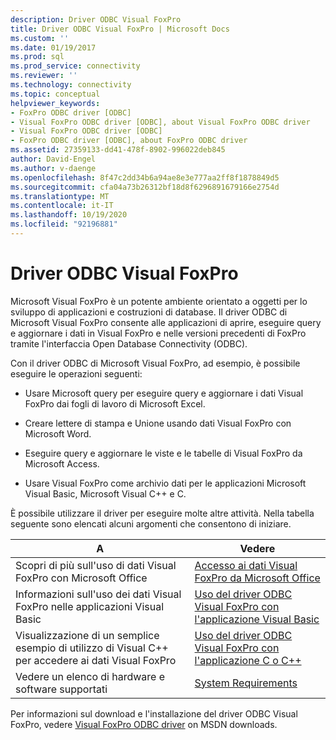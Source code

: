 ```yaml
---
description: Driver ODBC Visual FoxPro
title: Driver ODBC Visual FoxPro | Microsoft Docs
ms.custom: ''
ms.date: 01/19/2017
ms.prod: sql
ms.prod_service: connectivity
ms.reviewer: ''
ms.technology: connectivity
ms.topic: conceptual
helpviewer_keywords:
- FoxPro ODBC driver [ODBC]
- Visual FoxPro ODBC driver [ODBC], about Visual FoxPro ODBC driver
- Visual FoxPro ODBC driver [ODBC]
- FoxPro ODBC driver [ODBC], about FoxPro ODBC driver
ms.assetid: 27359133-dd41-478f-8902-996022deb845
author: David-Engel
ms.author: v-daenge
ms.openlocfilehash: 8f47c2dd34b6a94ae8e3e777aa2ff8f1878849d5
ms.sourcegitcommit: cfa04a73b26312bf18d8f6296891679166e2754d
ms.translationtype: MT
ms.contentlocale: it-IT
ms.lasthandoff: 10/19/2020
ms.locfileid: "92196881"
---
```

# <a name="visual-foxpro-odbc-driver"></a>Driver ODBC Visual FoxPro
Microsoft Visual FoxPro è un potente ambiente orientato a oggetti per lo sviluppo di applicazioni e costruzioni di database. Il driver ODBC di Microsoft Visual FoxPro consente alle applicazioni di aprire, eseguire query e aggiornare i dati in Visual FoxPro e nelle versioni precedenti di FoxPro tramite l'interfaccia Open Database Connectivity (ODBC).  
  
 Con il driver ODBC di Microsoft Visual FoxPro, ad esempio, è possibile eseguire le operazioni seguenti:  
  
-   Usare Microsoft query per eseguire query e aggiornare i dati Visual FoxPro dai fogli di lavoro di Microsoft Excel.  
  
-   Creare lettere di stampa e Unione usando dati Visual FoxPro con Microsoft Word.  
  
-   Eseguire query e aggiornare le viste e le tabelle di Visual FoxPro da Microsoft Access.  
  
-   Usare Visual FoxPro come archivio dati per le applicazioni Microsoft Visual Basic, Microsoft Visual C++ e C.  
  
 È possibile utilizzare il driver per eseguire molte altre attività. Nella tabella seguente sono elencati alcuni argomenti che consentono di iniziare.  
  
|A|Vedere|  
|--------|---------|  
|Scopri di più sull'uso di dati Visual FoxPro con Microsoft Office|[Accesso ai dati Visual FoxPro da Microsoft Office](../../odbc/microsoft/accessing-visual-foxpro-data-from-microsoft-office.md)|  
|Informazioni sull'uso dei dati Visual FoxPro nelle applicazioni Visual Basic|[Uso del driver ODBC Visual FoxPro con l'applicazione Visual Basic](../../odbc/microsoft/using-the-vfp-foxpro-odbc-driver-with-your-visual-basic-application.md)|  
|Visualizzazione di un semplice esempio di utilizzo di Visual C++ per accedere ai dati Visual FoxPro|[Uso del driver ODBC Visual FoxPro con l'applicazione C o C++](../../odbc/microsoft/using-the-visual-foxpro-odbc-driver-with-your-c-or-visual-c-application.md)|  
|Vedere un elenco di hardware e software supportati|[System Requirements](../../odbc/microsoft/system-requirements-visual-foxpro-odbc-driver.md)|  
  
 Per informazioni sul download e l'installazione del driver ODBC Visual FoxPro, vedere [Visual FoxPro ODBC driver](/previous-versions/visualstudio/foxpro/mt490121(v=msdn.10)) on MSDN downloads.